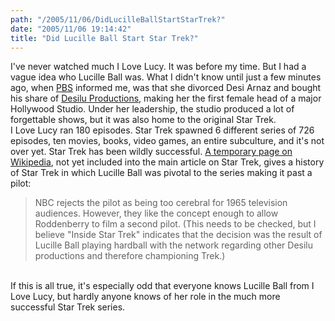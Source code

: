 ```yaml
---
path: "/2005/11/06/DidLucilleBallStartStarTrek?" 
date: "2005/11/06 19:14:42" 
title: "Did Lucille Ball Start Star Trek?" 
---
```

I've never watched much I Love Lucy. It was before my time. But I had a vague idea who Lucille Ball was. What I didn't know until just a few minutes ago, when <a href="http://www.pbs.org/wnet/americanmasters/database/ball_l.html">PBS</a> informed me, was that she divorced Desi Arnaz and bought his share of <a href="http://en.wikipedia.org/wiki/Desilu_Productions">Desilu Productions</a>, making her the first female head of a major Hollywood Studio. Under her leadership, the studio produced a lot of forgettable shows, but it was also home to the original Star Trek.<br>I Love Lucy ran 180 episodes. Star Trek spawned 6 different series of 726 episodes, ten movies, books, video games, an entire subculture, and it's not over yet. Star Trek has been wildly successful. <a href="http://en.wikipedia.org/wiki/Star_Trek/temp">A temporary page on Wikipedia</a>, not yet included into the main article on Star Trek, gives a history of Star Trek in which Lucille Ball was pivotal to the series making it past a pilot:<br><blockquote>NBC rejects the pilot as being too cerebral for 1965 television audiences. However, they like the concept enough to allow Roddenberry to film a second pilot. (This needs to be checked, but I believe "Inside Star Trek" indicates that the decision was the result of Lucille Ball playing hardball with the network regarding other Desilu productions and therefore championing Trek.)</blockquote><br>If this is all true, it's especially odd that everyone knows Lucille Ball from I Love Lucy, but hardly anyone knows of her role in the much more successful Star Trek series.